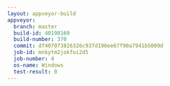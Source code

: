 ```yaml
---
layout: appveyor-build
appveyor:
  branch: master
  build-id: 40198169
  build-number: 370
  commit: df407073826326c937d196ee67f90a7941b5009d
  job-id: mnkytm2jokfoi2d5
  job-number: 4
  os-name: Windows
  test-result: 0
---
```

